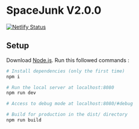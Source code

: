 # SpaceJunk V2.0.0

[![Netlify Status](https://api.netlify.com/api/v1/badges/bbcec464-1ddc-48ae-8c8c-251c0db3fbc3/deploy-status)](https://app.netlify.com/sites/space-junk-project/deploys)

## Setup

Download [Node.js](https://nodejs.org/en/download/).
Run this followed commands :

```bash
# Install dependencies (only the first time)
npm i

# Run the local server at localhost:8080
npm run dev

# Access to debug mode at localhost:8080/#debug

# Build for production in the dist/ directory
npm run build
```
